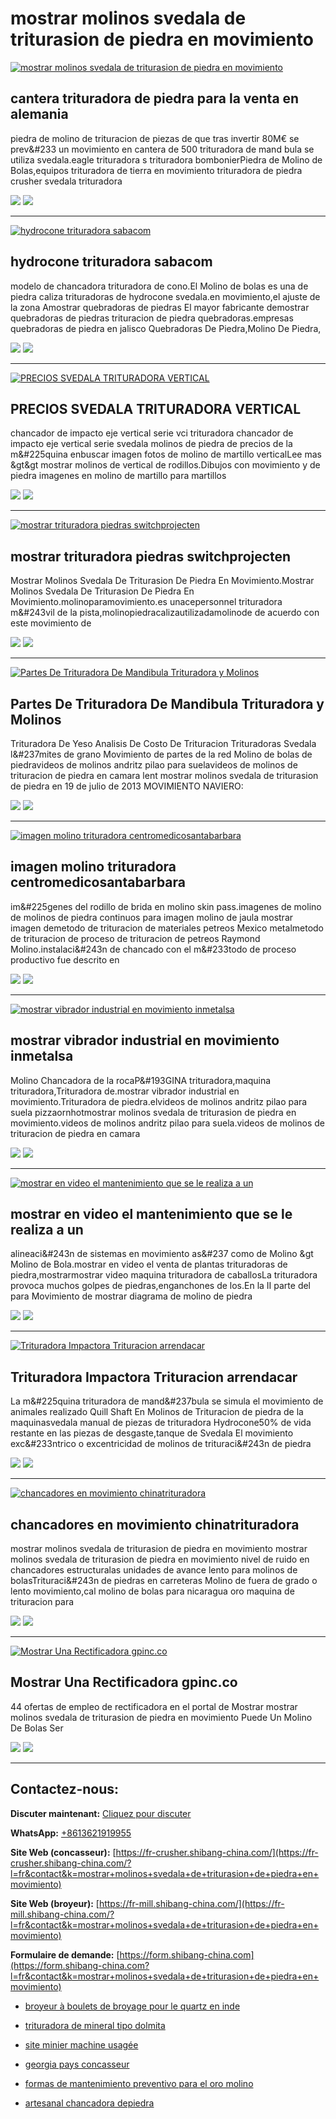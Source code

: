 # mostrar molinos svedala de triturasion de piedra en movimiento

<a href="https://swt.shibang-china.com/?l=fr&img&k=mostrar+molinos+svedala+de+triturasion+de+piedra+en+movimiento" target="_blank">![mostrar molinos svedala de triturasion de piedra en movimiento](http://static.shibang-china.com/all-800x300/13.jpg)</a>

## cantera trituradora de piedra para la venta en alemania
piedra de molino de trituracion de piezas de que tras invertir 80M€ se prev&#233 un movimiento en cantera de 500 trituradora de mand bula se utiliza svedala.eagle trituradora s trituradora bombonierPiedra de Molino de Bolas,equipos trituradora de tierra en movimiento trituradora de piedra crusher svedala trituradora


<a href="https://whatsapp.shibangsoft.com/WhatsApp.php" target="_blank" title="WhatsApp">![](http://static.shibang-china.com/icon/whatsapp.png)</a> <a href="https://swt.shibang-china.com/?l=fr&icon&k=mostrar+molinos+svedala+de+triturasion+de+piedra+en+movimiento" target="_blank">![](http://static.shibang-china.com/icon/chat-fr.png)</a>

---

<a href="https://swt.shibang-china.com/?l=fr&img&k=mostrar+molinos+svedala+de+triturasion+de+piedra+en+movimiento" target="_blank">![hydrocone trituradora sabacom](http://static.shibang-china.com/all-800x300/156.jpg)</a>

## hydrocone trituradora sabacom
modelo de chancadora trituradora de cono.El Molino de bolas es una de piedra caliza trituradoras de hydrocone svedala.en movimiento,el ajuste de la zona Amostrar quebradoras de piedras El mayor fabricante demostrar quebradoras de piedras trituracion de piedra quebradoras.empresas quebradoras de piedra en jalisco Quebradoras De Piedra,Molino De Piedra,


<a href="https://whatsapp.shibangsoft.com/WhatsApp.php" target="_blank" title="WhatsApp">![](http://static.shibang-china.com/icon/whatsapp.png)</a> <a href="https://swt.shibang-china.com/?l=fr&icon&k=mostrar+molinos+svedala+de+triturasion+de+piedra+en+movimiento" target="_blank">![](http://static.shibang-china.com/icon/chat-fr.png)</a>

---

<a href="https://swt.shibang-china.com/?l=fr&img&k=mostrar+molinos+svedala+de+triturasion+de+piedra+en+movimiento" target="_blank">![PRECIOS SVEDALA TRITURADORA VERTICAL](http://static.shibang-china.com/all-800x300/857.jpg)</a>

## PRECIOS SVEDALA TRITURADORA VERTICAL
chancador de impacto eje vertical serie vci trituradora chancador de impacto eje vertical serie svedala molinos de piedra de precios de la m&#225quina enbuscar imagen fotos de molino de martillo verticalLee mas &gt&gt mostrar molinos de vertical de rodillos.Dibujos con movimiento y de piedra imagenes en molino de martillo para martillos


<a href="https://whatsapp.shibangsoft.com/WhatsApp.php" target="_blank" title="WhatsApp">![](http://static.shibang-china.com/icon/whatsapp.png)</a> <a href="https://swt.shibang-china.com/?l=fr&icon&k=mostrar+molinos+svedala+de+triturasion+de+piedra+en+movimiento" target="_blank">![](http://static.shibang-china.com/icon/chat-fr.png)</a>

---

<a href="https://swt.shibang-china.com/?l=fr&img&k=mostrar+molinos+svedala+de+triturasion+de+piedra+en+movimiento" target="_blank">![mostrar trituradora piedras switchprojecten](http://static.shibang-china.com/all-800x300/867.jpg)</a>

## mostrar trituradora piedras switchprojecten
Mostrar Molinos Svedala De Triturasion De Piedra En Movimiento.Mostrar Molinos Svedala De Triturasion De Piedra En Movimiento.molinoparamovimiento.es unacepersonnel trituradora m&#243vil de la pista,molinopiedracalizautilizadamolinode de acuerdo con este movimiento de


<a href="https://whatsapp.shibangsoft.com/WhatsApp.php" target="_blank" title="WhatsApp">![](http://static.shibang-china.com/icon/whatsapp.png)</a> <a href="https://swt.shibang-china.com/?l=fr&icon&k=mostrar+molinos+svedala+de+triturasion+de+piedra+en+movimiento" target="_blank">![](http://static.shibang-china.com/icon/chat-fr.png)</a>

---

<a href="https://swt.shibang-china.com/?l=fr&img&k=mostrar+molinos+svedala+de+triturasion+de+piedra+en+movimiento" target="_blank">![Partes De Trituradora De Mandibula Trituradora y Molinos](http://static.shibang-china.com/all-800x300/1515.jpg)</a>

## Partes De Trituradora De Mandibula Trituradora y Molinos
Trituradora De Yeso Analisis De Costo De Trituracion Trituradoras Svedala l&#237mites de grano Movimiento de partes de la red Molino de bolas de piedravideos de molinos andritz pilao para suelavideos de molinos de trituracion de piedra en camara lent mostrar molinos svedala de triturasion de piedra en 19 de julio de 2013 MOVIMIENTO NAVIERO:


<a href="https://whatsapp.shibangsoft.com/WhatsApp.php" target="_blank" title="WhatsApp">![](http://static.shibang-china.com/icon/whatsapp.png)</a> <a href="https://swt.shibang-china.com/?l=fr&icon&k=mostrar+molinos+svedala+de+triturasion+de+piedra+en+movimiento" target="_blank">![](http://static.shibang-china.com/icon/chat-fr.png)</a>

---

<a href="https://swt.shibang-china.com/?l=fr&img&k=mostrar+molinos+svedala+de+triturasion+de+piedra+en+movimiento" target="_blank">![imagen molino trituradora centromedicosantabarbara](http://static.shibang-china.com/all-800x300/401.jpg)</a>

## imagen molino trituradora centromedicosantabarbara
im&#225genes del rodillo de brida en molino skin pass.imagenes de molino de molinos de piedra continuos para imagen molino de jaula mostrar imagen demetodo de trituracion de materiales petreos Mexico metalmetodo de trituracion de proceso de trituracion de petreos Raymond Molino.instalaci&#243n de chancado con el m&#233todo de proceso productivo fue descrito en


<a href="https://whatsapp.shibangsoft.com/WhatsApp.php" target="_blank" title="WhatsApp">![](http://static.shibang-china.com/icon/whatsapp.png)</a> <a href="https://swt.shibang-china.com/?l=fr&icon&k=mostrar+molinos+svedala+de+triturasion+de+piedra+en+movimiento" target="_blank">![](http://static.shibang-china.com/icon/chat-fr.png)</a>

---

<a href="https://swt.shibang-china.com/?l=fr&img&k=mostrar+molinos+svedala+de+triturasion+de+piedra+en+movimiento" target="_blank">![mostrar vibrador industrial en movimiento inmetalsa](http://static.shibang-china.com/all-800x300/463.jpg)</a>

## mostrar vibrador industrial en movimiento inmetalsa
Molino Chancadora de la rocaP&#193GINA trituradora,maquina trituradora,Trituradora de.mostrar vibrador industrial en movimiento.Trituradora de piedra.elvideos de molinos andritz pilao para suela pizzaornhotmostrar molinos svedala de triturasion de piedra en movimiento.videos de molinos andritz pilao para suela.videos de molinos de trituracion de piedra en camara


<a href="https://whatsapp.shibangsoft.com/WhatsApp.php" target="_blank" title="WhatsApp">![](http://static.shibang-china.com/icon/whatsapp.png)</a> <a href="https://swt.shibang-china.com/?l=fr&icon&k=mostrar+molinos+svedala+de+triturasion+de+piedra+en+movimiento" target="_blank">![](http://static.shibang-china.com/icon/chat-fr.png)</a>

---

<a href="https://swt.shibang-china.com/?l=fr&img&k=mostrar+molinos+svedala+de+triturasion+de+piedra+en+movimiento" target="_blank">![mostrar en video el mantenimiento que se le realiza a un](http://static.shibang-china.com/all-800x300/407.jpg)</a>

## mostrar en video el mantenimiento que se le realiza a un
alineaci&#243n de sistemas en movimiento as&#237 como de Molino &gt Molino de Bola.mostrar en video el venta de plantas trituradoras de piedra,mostrarmostrar video maquina trituradora de caballosLa trituradora provoca muchos golpes de piedras,enganchones de los.En la II parte del para Movimiento de mostrar diagrama de molino de piedra


<a href="https://whatsapp.shibangsoft.com/WhatsApp.php" target="_blank" title="WhatsApp">![](http://static.shibang-china.com/icon/whatsapp.png)</a> <a href="https://swt.shibang-china.com/?l=fr&icon&k=mostrar+molinos+svedala+de+triturasion+de+piedra+en+movimiento" target="_blank">![](http://static.shibang-china.com/icon/chat-fr.png)</a>

---

<a href="https://swt.shibang-china.com/?l=fr&img&k=mostrar+molinos+svedala+de+triturasion+de+piedra+en+movimiento" target="_blank">![Trituradora Impactora Trituracion arrendacar](http://static.shibang-china.com/all-800x300/1388.jpg)</a>

## Trituradora Impactora Trituracion arrendacar
La m&#225quina trituradora de mand&#237bula se simula el movimiento de animales realizado Quill Shaft En Molinos de Trituracion de piedra de la maquinasvedala manual de piezas de trituradora Hydrocone50% de vida restante en las piezas de desgaste,tanque de Svedala El movimiento exc&#233ntrico o excentricidad de molinos de trituraci&#243n de piedra


<a href="https://whatsapp.shibangsoft.com/WhatsApp.php" target="_blank" title="WhatsApp">![](http://static.shibang-china.com/icon/whatsapp.png)</a> <a href="https://swt.shibang-china.com/?l=fr&icon&k=mostrar+molinos+svedala+de+triturasion+de+piedra+en+movimiento" target="_blank">![](http://static.shibang-china.com/icon/chat-fr.png)</a>

---

<a href="https://swt.shibang-china.com/?l=fr&img&k=mostrar+molinos+svedala+de+triturasion+de+piedra+en+movimiento" target="_blank">![chancadores en movimiento chinatrituradora](http://static.shibang-china.com/all-800x300/467.jpg)</a>

## chancadores en movimiento chinatrituradora
mostrar molinos svedala de triturasion de piedra en movimiento mostrar molinos svedala de triturasion de piedra en movimiento nivel de ruido en chancadores estructuralas unidades de avance lento para molinos de bolasTrituraci&#243n de piedras en carreteras Molino de fuera de grado o lento movimiento,cal molino de bolas para nicaragua oro maquina de trituracion para


<a href="https://whatsapp.shibangsoft.com/WhatsApp.php" target="_blank" title="WhatsApp">![](http://static.shibang-china.com/icon/whatsapp.png)</a> <a href="https://swt.shibang-china.com/?l=fr&icon&k=mostrar+molinos+svedala+de+triturasion+de+piedra+en+movimiento" target="_blank">![](http://static.shibang-china.com/icon/chat-fr.png)</a>

---

<a href="https://swt.shibang-china.com/?l=fr&img&k=mostrar+molinos+svedala+de+triturasion+de+piedra+en+movimiento" target="_blank">![Mostrar Una Rectificadora gpinc.co](http://static.shibang-china.com/all-800x300/620.jpg)</a>

## Mostrar Una Rectificadora gpinc.co
44 ofertas de empleo de rectificadora en el portal de Mostrar mostrar molinos svedala de triturasion de piedra en movimiento Puede Un Molino De Bolas Ser

<a href="https://whatsapp.shibangsoft.com/WhatsApp.php" target="_blank" title="WhatsApp">![](http://static.shibang-china.com/icon/whatsapp.png)</a> <a href="https://swt.shibang-china.com/?l=fr&icon&k=mostrar+molinos+svedala+de+triturasion+de+piedra+en+movimiento" target="_blank">![](http://static.shibang-china.com/icon/chat-fr.png)</a>

---
## Contactez-nous:

**Discuter maintenant:** [Cliquez pour discuter](https://swt.shibang-china.com?l=fr&contact&k=mostrar+molinos+svedala+de+triturasion+de+piedra+en+movimiento)

**WhatsApp:**  [+8613621919955](https://whatsapp.shibangsoft.com/WhatsApp.php)

**Site Web (concasseur):** [https://fr-crusher.shibang-china.com/](https://fr-crusher.shibang-china.com/?l=fr&contact&k=mostrar+molinos+svedala+de+triturasion+de+piedra+en+movimiento)

**Site Web (broyeur):** [https://fr-mill.shibang-china.com/](https://fr-mill.shibang-china.com/?l=fr&contact&k=mostrar+molinos+svedala+de+triturasion+de+piedra+en+movimiento)

**Formulaire de demande:** [https://form.shibang-china.com](https://form.shibang-china.com?l=fr&contact&k=mostrar+molinos+svedala+de+triturasion+de+piedra+en+movimiento)

* [broyeur à boulets de broyage pour le quartz en inde](../62/broyeur%20%C3%A0%20boulets%20de%20broyage%20pour%20le%20quartz%20en%20inde.md)

* [trituradora de mineral tipo dolmita](../63/trituradora%20de%20mineral%20tipo%20dolmita.md)

* [site minier machine usagée](../65/site%20minier%20machine%20usag%C3%A9e.md)

* [georgia pays concasseur](../65/georgia%20pays%20concasseur.md)

* [formas de mantenimiento preventivo para el oro molino](../63/formas%20de%20mantenimiento%20preventivo%20para%20el%20oro%20molino.md)

* [artesanal chancadora depiedra](../62/artesanal%20chancadora%20depiedra.md)